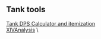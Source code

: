 ## Tank tools

[Tank DPS Calculator and itemization](https://bit.ly/TankDPSCalc520) \
[XIVAnalysis](https://xivanalysis.com/) \

